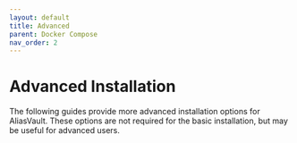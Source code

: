```yaml
---
layout: default
title: Advanced
parent: Docker Compose
nav_order: 2
---
```


# Advanced Installation
The following guides provide more advanced installation options for AliasVault. These options are not required for the basic installation, but may be useful for advanced users.
